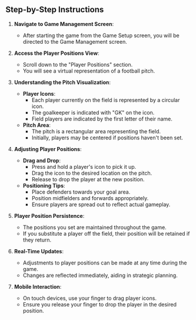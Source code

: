 ## Step-by-Step Instructions

1. **Navigate to Game Management Screen**:
   - After starting the game from the Game Setup screen, you will be directed to the Game Management screen.

2. **Access the Player Positions View**:
   - Scroll down to the "Player Positions" section.
   - You will see a virtual representation of a football pitch.

3. **Understanding the Pitch Visualization**:
   - **Player Icons**:
     - Each player currently on the field is represented by a circular icon.
     - The goalkeeper is indicated with "GK" on the icon.
     - Field players are indicated by the first letter of their name.
   - **Pitch Area**:
     - The pitch is a rectangular area representing the field.
     - Initially, players may be centered if positions haven't been set.

4. **Adjusting Player Positions**:
   - **Drag and Drop**:
     - Press and hold a player's icon to pick it up.
     - Drag the icon to the desired location on the pitch.
     - Release to drop the player at the new position.
   - **Positioning Tips**:
     - Place defenders towards your goal area.
     - Position midfielders and forwards appropriately.
     - Ensure players are spread out to reflect actual gameplay.

5. **Player Position Persistence**:
   - The positions you set are maintained throughout the game.
   - If you substitute a player off the field, their position will be retained if they return.

6. **Real-Time Updates**:
   - Adjustments to player positions can be made at any time during the game.
   - Changes are reflected immediately, aiding in strategic planning.

7. **Mobile Interaction**:
   - On touch devices, use your finger to drag player icons.
   - Ensure you release your finger to drop the player in the desired position.
